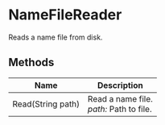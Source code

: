 # NameFileReader

Reads a name file from disk.



## Methods

| Name            | Description        |
|-----------------|--------------------|
| Read(String path)   |  Read a name file.<br />*path:* Path to file.<br /> 


